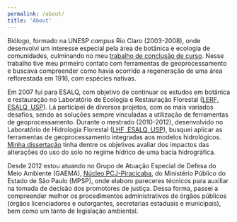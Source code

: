 ```yaml
---
permalink: /about/
title: 'About'
---
```


Biólogo, formado na UNESP <em>campus</em> Rio Claro (2003-2008), onde desenvolvi um interesse especial pela área de botânica e ecologia de comunidades, culminando no meu <a title="Página do TCC" href="https://drive.google.com/file/d/1LdKG25YGMsrmDcnZtv12TWat4p4LYjPs/view" target="_blank">trabalho de conclusão de curso</a>. Nesse trabalho tive meu primeiro contato com ferramentas de geoprocessamento e buscava compreender como havia ocorrido a regeneração de uma área reflorestada em 1916, com espécies nativas.

Em 2007 fui para ESALQ, com objetivo de continuar os estudos em botânica e restauração no Laboratório de Ecologia e Restauração Florestal (<a title="LERF, ESALQ, USP" href="http://www.lerf.esalq.usp.br/" target="_blank">LERF, ESALQ, USP</a>). Lá participei de diversos projetos, com os mais variados desafios, sendo as soluções sempre vinculadas a utilização de ferramentas de geoprocessamento. Durante o mestrado (2010-2012), desenvolvido no Laboratório de Hidrologia Florestal (<a title="LHF, ESALQ, USP" href="http://lcf.esalq.usp.br/lab/laborat%C3%B3rio-de-hidrologia-florestal" target="_blank">LHF, ESALQ, USP</a>), busquei aplicar as ferramentas de geoprocessamento integradas aos modelos hidrológicos. <a title="'Teses USP', onde é possível fazer o download da dissertação" href="http://www.teses.usp.br/teses/disponiveis/11/11150/tde-10122012-084300/pt-br.php" target="_blank">Minha dissertação</a> tinha dentre os objetivos avaliar dos impactos das alterações do uso do solo no regime hídrico de uma bacia hidrográfica.

Desde 2012 estou atuando no Grupo de Atuação Especial de Defesa do Meio Ambiente (GAEMA), <a title="GAEMA PCJ-Piracicaba" href="http://www.mp.sp.gov.br/portal/page/portal/cao_urbanismo_e_meio_ambiente/rede_gaema/piracicaba" target="_blank">Núcleo PCJ-Piracicaba</a>, do Ministério Público do Estado de São Paulo (MPSP), onde elaboro pareceres técnicos para auxiliar na tomada de decisão dos promotores de justiça. Dessa forma, passei a compreender melhor os procedimentos administrativos de órgãos públicos (órgãos licenciadores e outorgantes, secretarias estaduais e municipais), bem como um tanto de legislação ambiental.
